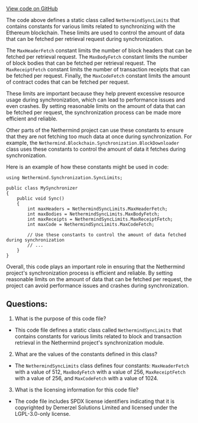 [View code on GitHub](https://github.com/NethermindEth/nethermind/src/Nethermind/Nethermind.Synchronization/SyncLimits/NethermindSyncLimits.cs)

The code above defines a static class called `NethermindSyncLimits` that contains constants for various limits related to synchronizing with the Ethereum blockchain. These limits are used to control the amount of data that can be fetched per retrieval request during synchronization.

The `MaxHeaderFetch` constant limits the number of block headers that can be fetched per retrieval request. The `MaxBodyFetch` constant limits the number of block bodies that can be fetched per retrieval request. The `MaxReceiptFetch` constant limits the number of transaction receipts that can be fetched per request. Finally, the `MaxCodeFetch` constant limits the amount of contract codes that can be fetched per request.

These limits are important because they help prevent excessive resource usage during synchronization, which can lead to performance issues and even crashes. By setting reasonable limits on the amount of data that can be fetched per request, the synchronization process can be made more efficient and reliable.

Other parts of the Nethermind project can use these constants to ensure that they are not fetching too much data at once during synchronization. For example, the `Nethermind.Blockchain.Synchronization.BlockDownloader` class uses these constants to control the amount of data it fetches during synchronization.

Here is an example of how these constants might be used in code:

```
using Nethermind.Synchronization.SyncLimits;

public class MySynchronizer
{
    public void Sync()
    {
        int maxHeaders = NethermindSyncLimits.MaxHeaderFetch;
        int maxBodies = NethermindSyncLimits.MaxBodyFetch;
        int maxReceipts = NethermindSyncLimits.MaxReceiptFetch;
        int maxCode = NethermindSyncLimits.MaxCodeFetch;

        // Use these constants to control the amount of data fetched during synchronization
        // ...
    }
}
```

Overall, this code plays an important role in ensuring that the Nethermind project's synchronization process is efficient and reliable. By setting reasonable limits on the amount of data that can be fetched per request, the project can avoid performance issues and crashes during synchronization.
## Questions: 
 1. What is the purpose of this code file?
- This code file defines a static class called `NethermindSyncLimits` that contains constants for various limits related to block and transaction retrieval in the Nethermind project's synchronization module.

2. What are the values of the constants defined in this class?
- The `NethermindSyncLimits` class defines four constants: `MaxHeaderFetch` with a value of 512, `MaxBodyFetch` with a value of 256, `MaxReceiptFetch` with a value of 256, and `MaxCodeFetch` with a value of 1024.

3. What is the licensing information for this code file?
- The code file includes SPDX license identifiers indicating that it is copyrighted by Demerzel Solutions Limited and licensed under the LGPL-3.0-only license.